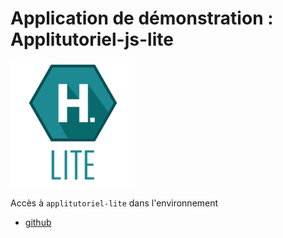 # Application de démonstration : Applitutoriel-js-lite 

![hornet-lite.js](./sources/hornet-js-lite.png)

Accès à `applitutoriel-lite` dans l'environnement

- [github](https://diplomatiegouvfr.github.io/applitutoriel-online)